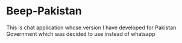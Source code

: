 # Beep-Pakistan
This is chat application whose version I have developed for Pakistan Government which was decided to use instead of whatsapp
